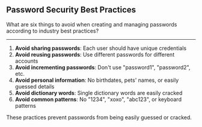 ## Password Security Best Practices

What are six things to avoid when creating and managing passwords according to industry best practices?

---

1. **Avoid sharing passwords**: Each user should have unique credentials
2. **Avoid reusing passwords**: Use different passwords for different accounts
3. **Avoid incrementing passwords**: Don't use "password1", "password2", etc.
4. **Avoid personal information**: No birthdates, pets' names, or easily guessed details
5. **Avoid dictionary words**: Single dictionary words are easily cracked
6. **Avoid common patterns**: No "1234", "xoxo", "abc123", or keyboard patterns

These practices prevent passwords from being easily guessed or cracked.

